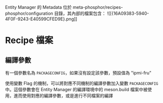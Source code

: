 
Entity Manager 的 Metadata 位於 meta-phosphor/recipes-phosphor/configuration 目錄，其內部的檔案包含：
![[{16A09383-5940-4F0F-9243-E40599CFED9E}.png]]

# Recipe 檔案

## 編譯參數

有一個參數名為 `PACKAGECONFIG`，如果沒有設定該參數，預設值為 "ipmi-fru"

使用變數 Flag 的機制，可以將對應不同機制的編譯參數加入變數 `PACKAGECONFIG` 中。這個參數會在 Entity Manager 的編譯環境中的 meson.build 檔案中被使用，進而使用對應的編譯參數，或是進行不同檔案的編譯